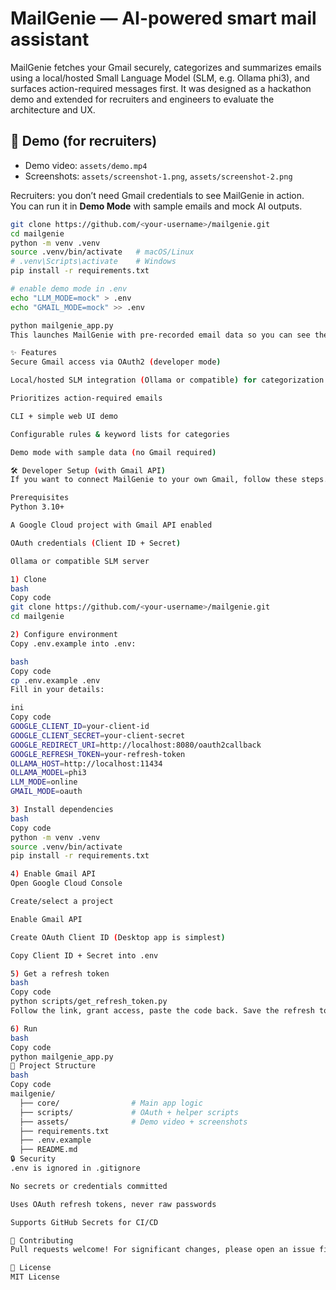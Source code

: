 # MailGenie — AI-powered smart mail assistant

MailGenie fetches your Gmail securely, categorizes and summarizes emails using a local/hosted Small Language Model (SLM, e.g. Ollama phi3), and surfaces action-required messages first. It was designed as a hackathon demo and extended for recruiters and engineers to evaluate the architecture and UX.

## 🎥 Demo (for recruiters)
- Demo video: `assets/demo.mp4`
- Screenshots: `assets/screenshot-1.png`, `assets/screenshot-2.png`

Recruiters: you don’t need Gmail credentials to see MailGenie in action.  
You can run it in **Demo Mode** with sample emails and mock AI outputs.

```bash
git clone https://github.com/<your-username>/mailgenie.git
cd mailgenie
python -m venv .venv
source .venv/bin/activate   # macOS/Linux
# .venv\Scripts\activate    # Windows
pip install -r requirements.txt

# enable demo mode in .env
echo "LLM_MODE=mock" > .env
echo "GMAIL_MODE=mock" >> .env

python mailgenie_app.py
This launches MailGenie with pre-recorded email data so you can see the categorization and summarization pipeline without setting up Google credentials.

✨ Features
Secure Gmail access via OAuth2 (developer mode)

Local/hosted SLM integration (Ollama or compatible) for categorization & summarization

Prioritizes action-required emails

CLI + simple web UI demo

Configurable rules & keyword lists for categories

Demo mode with sample data (no Gmail required)

🛠 Developer Setup (with Gmail API)
If you want to connect MailGenie to your own Gmail, follow these steps.

Prerequisites
Python 3.10+

A Google Cloud project with Gmail API enabled

OAuth credentials (Client ID + Secret)

Ollama or compatible SLM server

1) Clone
bash
Copy code
git clone https://github.com/<your-username>/mailgenie.git
cd mailgenie

2) Configure environment
Copy .env.example into .env:

bash
Copy code
cp .env.example .env
Fill in your details:

ini
Copy code
GOOGLE_CLIENT_ID=your-client-id
GOOGLE_CLIENT_SECRET=your-client-secret
GOOGLE_REDIRECT_URI=http://localhost:8080/oauth2callback
GOOGLE_REFRESH_TOKEN=your-refresh-token
OLLAMA_HOST=http://localhost:11434
OLLAMA_MODEL=phi3
LLM_MODE=online
GMAIL_MODE=oauth

3) Install dependencies
bash
Copy code
python -m venv .venv
source .venv/bin/activate
pip install -r requirements.txt

4) Enable Gmail API
Open Google Cloud Console

Create/select a project

Enable Gmail API

Create OAuth Client ID (Desktop app is simplest)

Copy Client ID + Secret into .env

5) Get a refresh token
bash
Copy code
python scripts/get_refresh_token.py
Follow the link, grant access, paste the code back. Save the refresh token into .env.

6) Run
bash
Copy code
python mailgenie_app.py
📂 Project Structure
bash
Copy code
mailgenie/
  ├── core/                # Main app logic
  ├── scripts/             # OAuth + helper scripts
  ├── assets/              # Demo video + screenshots
  ├── requirements.txt
  ├── .env.example
  ├── README.md
🔒 Security
.env is ignored in .gitignore

No secrets or credentials committed

Uses OAuth refresh tokens, never raw passwords

Supports GitHub Secrets for CI/CD

🤝 Contributing
Pull requests welcome! For significant changes, please open an issue first to discuss.

📜 License
MIT License
